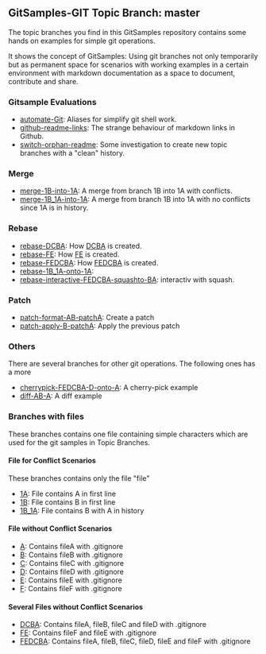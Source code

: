 ## GitSamples-GIT Topic Branch: master

The topic branches you find in this GitSamples repository contains some hands on examples for simple git operations.

It shows the concept of GitSamples: Using git branches not only temporarily but as permanent space for scenarios with 
working examples in a certain environment with markdown documentation as a space to document, contribute and share.

### Gitsample Evaluations
* [automate-Git](/../../tree/automate-git): Aliases for simplify git shell work.
* [github-readme-links](/../../tree/github-readme-links): The strange behaviour of markdown links in Github.
* [switch-orphan-readme](/../../tree/switch-orphan-readme): Some investigation to create new topic branches with a "clean" history.


### Merge
* [merge-1B-into-1A](../../tree/merge-1B-into-1A): A merge from branch 1B into 1A with conflicts.
* [merge-1B_1A-into-1A](../../tree/merge-1B_1A-into-1A): A merge from branch 1B into 1A with no conflicts since 1A is in history.

### Rebase
* [rebase-DCBA](../../tree/rebase-DCBA): How [DCBA](../../tree/DCBA) is created.
* [rebase-FE](../../tree/rebase-FE): How [FE](../../tree/FE) is created.
* [rebase-FEDCBA](../../tree/rebase-FEDCBA): How [FEDCBA](../../tree/FEDCBA) is created.
* [rebase-1B_1A-onto-1A](../../tree/rebase-1B_1A-onto-1A):
* [rebase-interactive-FEDCBA-squashto-BA](../../tree/rebase-interactive-FEDCBA-squashto-BA): interactiv with squash.


### Patch
* [patch-format-AB-patchA](../../tree/patch-format-AB-patchA): Create a patch
* [patch-apply-B-patchA](../../tree/patch-apply-B-patchA): Apply the previous patch


### Others
There are several branches for other git operations. The following ones has a more 
* [cherrypick-FEDCBA-D-onto-A](../../tree/cherrypick-FEDCBA-D-onto-A): A cherry-pick example
* [diff-AB-A](../../tree/diff-AB-A): A diff example

### Branches with files
These branches contains one file containing simple characters which are used for the git samples in Topic Branches.

#### File for Conflict Scenarios
These branches contains only the file "file"
* [1A](../../tree/1A): File contains A in first line
* [1B](../../tree/1B): File contains B in first line
* [1B_1A](../../tree/1B_1A): File contains B with A in history

#### File without Conflict Scenarios
* [A](../../tree/A): Contains fileA with .gitignore
* [B](../../tree/B): Contains fileB with .gitignore
* [C](../../tree/C): Contains fileC with .gitignore
* [D](../../tree/D): Contains fileD with .gitignore
* [E](../../tree/E): Contains fileE with .gitignore
* [F](../../tree/F): Contains fileF with .gitignore

#### Several Files without Conflict Scenarios
* [DCBA](../../tree/DCBA): Contains fileA, fileB, fileC and fileD with .gitignore
* [FE](../../tree/FE): Contains fileF and fileE with .gitignore
* [FEDCBA](../../tree/FEDCBA): Contains fileA, fileB, fileC, fileD, fileE and fileF with .gitignore



